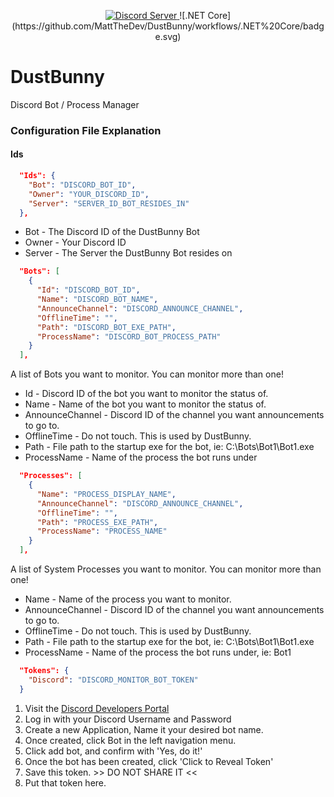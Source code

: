 <p align="center">
  <a href="https://discord.gg/4PpDrCX">
    <img src="https://discordapp.com/api/guilds/767835739177091083/widget.png?style=shield" alt="Discord Server">
  </a>
  ![.NET Core](https://github.com/MattTheDev/DustBunny/workflows/.NET%20Core/badge.svg)
</p>

# DustBunny
Discord Bot / Process Manager

### Configuration File Explanation

#### Ids
```json
  "Ids": {
    "Bot": "DISCORD_BOT_ID",
    "Owner": "YOUR_DISCORD_ID",
    "Server": "SERVER_ID_BOT_RESIDES_IN"
  },
```

* Bot - The Discord ID of the DustBunny Bot
* Owner - Your Discord ID
* Server - The Server the DustBunny Bot resides on

```json
  "Bots": [
    {
      "Id": "DISCORD_BOT_ID",
      "Name": "DISCORD_BOT_NAME",
      "AnnounceChannel": "DISCORD_ANNOUNCE_CHANNEL",
      "OfflineTime": "",
      "Path": "DISCORD_BOT_EXE_PATH",
      "ProcessName": "DISCORD_BOT_PROCESS_PATH"
    }
  ],
```

A list of Bots you want to monitor. You can monitor more than one! 

* Id - Discord ID of the bot you want to monitor the status of.
* Name - Name of the bot you want to monitor the status of.
* AnnounceChannel - Discord ID of the channel you want announcements to go to.
* OfflineTime - Do not touch. This is used by DustBunny.
* Path - File path to the startup exe for the bot, ie: C:\Bots\Bot1\Bot1.exe
* ProcessName - Name of the process the bot runs under

```json
  "Processes": [
    {
      "Name": "PROCESS_DISPLAY_NAME",
      "AnnounceChannel": "DISCORD_ANNOUNCE_CHANNEL",
      "OfflineTime": "",
      "Path": "PROCESS_EXE_PATH",
      "ProcessName": "PROCESS_NAME"
    }
  ],
```

A list of System Processes you want to monitor. You can monitor more than one! 

* Name - Name of the process you want to monitor.
* AnnounceChannel - Discord ID of the channel you want announcements to go to.
* OfflineTime - Do not touch. This is used by DustBunny.
* Path - File path to the startup exe for the bot, ie: C:\Bots\Bot1\Bot1.exe
* ProcessName - Name of the process the bot runs under, ie: Bot1

```json
  "Tokens": {
    "Discord": "DISCORD_MONITOR_BOT_TOKEN"
  }
```

1. Visit the [Discord Developers Portal](http://discord.com/developers/applications)
2. Log in with your Discord Username and Password
3. Create a new Application, Name it your desired bot name.
4. Once created, click Bot in the left navigation menu.
5. Click add bot, and confirm with 'Yes, do it!'
6. Once the bot has been created, click 'Click to Reveal Token'
7. Save this token. >> DO NOT SHARE IT <<
8. Put that token here.
